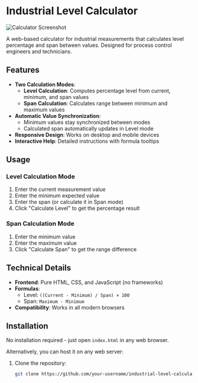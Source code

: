 # Industrial Level Calculator

![Calculator Screenshot](screenshot.png) <!-- Add a screenshot later -->

A web-based calculator for industrial measurements that calculates level percentage and span between values. Designed for process control engineers and technicians.

## Features

- **Two Calculation Modes**:
  - **Level Calculation**: Computes percentage level from current, minimum, and span values
  - **Span Calculation**: Calculates range between minimum and maximum values
- **Automatic Value Synchronization**:
  - Minimum values stay synchronized between modes
  - Calculated span automatically updates in Level mode
- **Responsive Design**: Works on desktop and mobile devices
- **Interactive Help**: Detailed instructions with formula tooltips

## Usage

### Level Calculation Mode
1. Enter the current measurement value
2. Enter the minimum expected value
3. Enter the span (or calculate it in Span mode)
4. Click "Calculate Level" to get the percentage result

### Span Calculation Mode
1. Enter the minimum value
2. Enter the maximum value
3. Click "Calculate Span" to get the range difference

## Technical Details

- **Frontend**: Pure HTML, CSS, and JavaScript (no frameworks)
- **Formulas**:
  - Level: `((Current - Minimum) / Span) × 100`
  - Span: `Maximum - Minimum`
- **Compatibility**: Works in all modern browsers

## Installation

No installation required - just open `index.html` in any web browser.

Alternatively, you can host it on any web server:

1. Clone the repository:
   ```bash
   git clone https://github.com/your-username/industrial-level-calculator.git
